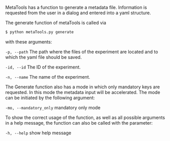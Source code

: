 MetaTools has a function to generate a metadata file. Information is requested from the user in a dialog and entered into a yaml structure.

The generate function of metaTools is called via
```bash
$ python metaTools.py generate
```

with these arguments:

`-p, --path` The path where the files of the experiment are located and to which the yaml file should be saved.

`-id, --id` The ID of the experiment.

`-n, --name` The name of the experiment.

The Generate function also has a mode in which only mandatory keys are requested. In this mode the metadata input will be accelerated. The mode can be initiated by the following argument:

`-mo, --mandatory_only` mandatory only mode

To show the correct usage of the function, as well as all possible arguments in a help message, the function can also be called with the parameter:

`-h, --help` show help message
